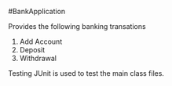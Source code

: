 #BankApplication

Provides the following banking transations
  1. Add Account
  2. Deposit
  3. Withdrawal
  
Testing
  JUnit is used to test the main class files.
  
  
